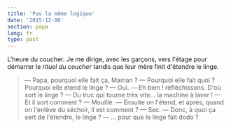 ```yaml
---
title: 'Pas la même logique'
date: '2015-12-06'
section: papa
lang: fr
type: post
---
```


L'heure du coucher. Je me dirige, avec les garçons, vers l'étage pour démarrer le <em>rituel du coucher</em> tandis que leur mère finit d'étendre le linge.

> — Papa, pourquoi elle fait ça, Maman ?
> — Pourquoi elle fait quoi ? Pourquoi elle étend le linge ?
> — Oui.
> — Eh bien ! réfléchissons. D'où sort le linge ?
> — Du truc qui tourne très vite... la machine à laver !
> — Et il sort comment ?
> — Mouillé.
> — Ensuite on l'étend, et après, quand on l'enlève du séchoir, il est comment ?
> — Sec.
> — Donc, à quoi ça sert de l'étendre, le linge ?
> — ... pour que le linge fait dodo ?
